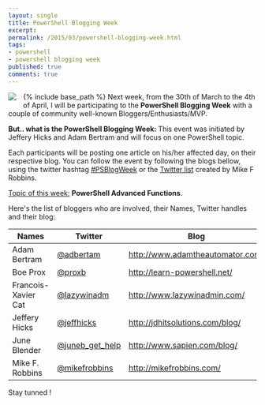 ```yaml
---
layout: single
title: PowerShell Blogging Week
excerpt: 
permalink: /2015/03/powershell-blogging-week.html
tags: 
- powershell
- powershell blogging week
published: true
comments: true
---
```

{% include base_path %}
<a href="{{ base_path }}/images/2015/20150327_PowerShell_Blogging_Week/powershell_logo__656374481__-144x109.png" imageanchor="1" style="clear: left; float: left; margin-bottom: 1em; margin-right: 1em;"><img border="0" src="{{ base_path }}/images/2015/20150327_PowerShell_Blogging_Week/powershell_logo__656374481__-144x109.png" /></a> Next week, from the 30th of March to the 4th of April, I will be participating to the <b>PowerShell Blogging Week</b> with a couple of community well-known Bloggers/Enthusiasts/MVP.

<b>But.. what is the PowerShell Blogging Week: </b>This event was initiated by Jeffery Hicks and Adam Bertram and will focus on one PowerShell topic.

Each participants will be posting one article on his/her affected day, on their respective blog.  You can follow the event by following the blogs bellow, using the twitter hashtag <a href="https://twitter.com/search?q=%23PSBlogWeek&amp;src=typd" target="_blank">#PSBlogWeek</a> or the <a href="https://twitter.com/mikefrobbins/lists/psblogweek" target="_blank">Twitter list</a> created by Mike F Robbins.

<u>Topic of this week:</u> <b>PowerShell Advanced Functions</b>.

Here's the list of bloggers who are involved, their Names, Twitter handles and their blog:

| Names        | Twitter           | Blog  |
| ------------- |-------------| -----|
| Adam Bertram | [@adbertam](http://twitter.com/adbertam) | http://www.adamtheautomator.com/ |
| Boe Prox | [@proxb](http://twitter.com/proxb) | http://learn-powershell.net/ |
| Francois-Xavier Cat | [@lazywinadm](http://twitter.com/lazywinadm) | http://www.lazywinadmin.com/ |
| Jeffery Hicks | [@jeffhicks](http://twitter.com/jeffhicks) | http://jdhitsolutions.com/blog/ |
| June Blender | [@juneb_get_help](http://twitter.com/juneb_get_help) | http://www.sapien.com/blog/ |
| Mike F. Robbins | [@mikefrobbins](http://twitter.com/mikefrobbins) | http://mikefrobbins.com/ |

Stay tunned !
